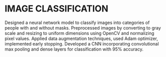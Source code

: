# IMAGE CLASSIFICATION
Designed a neural network model to classify images into categories of people with and without masks. Preprocessed images by converting to gray scale and resizing to uniform dimensions using OpenCV and normalizing pixel values. Applied data augmentation techniques, used Adam optimizer, implemented early stopping. Developed a CNN incorporating convolutional max pooling and dense layers for classification with 95% accuracy.
